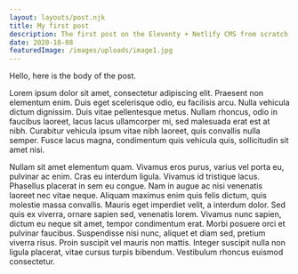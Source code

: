 ```yaml
---
layout: layouts/post.njk
title: My first post
description: The first post on the Eleventy + Netlify CMS from scratch blog
date: 2020-10-08
featuredImage: /images/uploads/image1.jpg
---
```

Hello, here is the body of the post.

Lorem ipsum dolor sit amet, consectetur adipiscing elit. Praesent non elementum enim. Duis eget scelerisque odio, eu facilisis arcu. Nulla vehicula dictum dignissim. Duis vitae pellentesque metus. Nullam rhoncus, odio in faucibus laoreet, lacus lacus ullamcorper mi, sed malesuada erat est at nibh. Curabitur vehicula ipsum vitae nibh laoreet, quis convallis nulla semper. Fusce lacus magna, condimentum quis vehicula quis, sollicitudin sit amet nisi.

Nullam sit amet elementum quam. Vivamus eros purus, varius vel porta eu, pulvinar ac enim. Cras eu interdum ligula. Vivamus id tristique lacus. Phasellus placerat in sem eu congue. Nam in augue ac nisi venenatis laoreet nec vitae neque. Aliquam maximus enim quis felis dictum, quis molestie massa convallis. Mauris eget imperdiet velit, a interdum dolor. Sed quis ex viverra, ornare sapien sed, venenatis lorem. Vivamus nunc sapien, dictum eu neque sit amet, tempor condimentum erat. Morbi posuere orci et pulvinar faucibus. Suspendisse nisi nunc, aliquet et diam sed, pretium viverra risus. Proin suscipit vel mauris non mattis. Integer suscipit nulla non ligula placerat, vitae cursus turpis bibendum. Vestibulum rhoncus euismod consectetur.